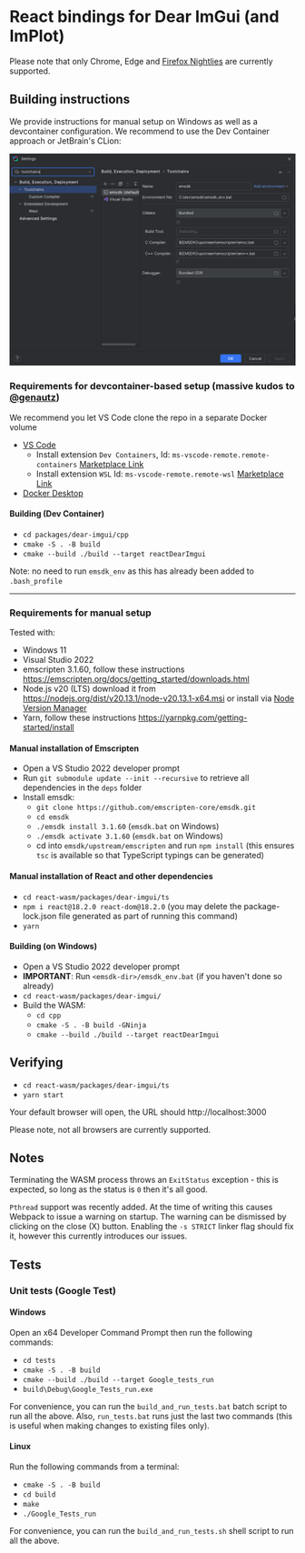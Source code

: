 # React bindings for Dear ImGui (and ImPlot)

Please note that only Chrome, Edge and [Firefox Nightlies](https://www.mozilla.org/en-US/firefox/channel/desktop/) are currently supported.

## Building instructions

We provide instructions for manual setup on Windows as well as a devcontainer configuration. We recommend to use the Dev Container approach or JetBrain's CLion:

![React Dear Imgui Electron demo](/screenshots/dear-imgui/clion-toolchain.png?raw=true)

### Requirements for devcontainer-based setup (massive kudos to [@genautz](https://github.com/genautz))

We recommend you let VS Code clone the repo in a separate Docker volume

- [VS Code](https://code.visualstudio.com/)
    -  Install extension `Dev Containers`, Id: `ms-vscode-remote.remote-containers` [Marketplace Link](https://marketplace.visualstudio.com/items?itemName=ms-vscode-remote.remote-containers)
    -  Install extension `WSL` Id: `ms-vscode-remote.remote-wsl` [Marketplace Link](https://marketplace.visualstudio.com/items?itemName=ms-vscode-remote.remote-wsl)
- [Docker Desktop](https://www.docker.com/products/docker-desktop/)

#### Building (Dev Container)

-   `cd packages/dear-imgui/cpp`
-   `cmake -S . -B build`
-   `cmake --build ./build --target reactDearImgui`

Note: no need to run `emsdk_env` as this has already been added to `.bash_profile`

----

### Requirements for manual setup

Tested with:

-   Windows 11
-   Visual Studio 2022
-   emscripten 3.1.60, follow these instructions https://emscripten.org/docs/getting_started/downloads.html
-   Node.js v20 (LTS) download it from https://nodejs.org/dist/v20.13.1/node-v20.13.1-x64.msi or install via [Node Version Manager](https://github.com/coreybutler/nvm-windows)
-   Yarn, follow these instructions https://yarnpkg.com/getting-started/install

#### Manual installation of Emscripten

-   Open a VS Studio 2022 developer prompt
-   Run `git submodule update --init --recursive` to retrieve all dependencies in the `deps` folder
-   Install emsdk:
    -   `git clone https://github.com/emscripten-core/emsdk.git`
    -   `cd emsdk`
    -   `./emsdk install 3.1.60` (`emsdk.bat` on Windows)
    -   `./emsdk activate 3.1.60` (`emsdk.bat` on Windows)
    -   cd into `emsdk/upstream/emscripten` and run `npm install` (this ensures `tsc` is available so that TypeScript typings can be generated)

#### Manual installation of React and other dependencies

-   `cd react-wasm/packages/dear-imgui/ts`
-   `npm i react@18.2.0 react-dom@18.2.0` (you may delete the package-lock.json file generated as part of running this command)
-   `yarn`

#### Building (on Windows)

-   Open a VS Studio 2022 developer prompt
-   **IMPORTANT**: Run `<emsdk-dir>/emsdk_env.bat` (if you haven't done so already)
-   `cd react-wasm/packages/dear-imgui/`
-   Build the WASM:
    -   `cd cpp`
    -   `cmake -S . -B build -GNinja`
    -   `cmake --build ./build --target reactDearImgui`

## Verifying

-   `cd react-wasm/packages/dear-imgui/ts`
-   `yarn start`

Your default browser will open, the URL should http://localhost:3000

Please note, not all browsers are currently supported.

## Notes

Terminating the WASM process throws an `ExitStatus` exception - this is expected, so long as the status is `0` then it's all good.

`Pthread` support was recently added. At the time of writing this causes Webpack to issue a warning on startup. The warning can be dismissed by clicking on the close (X) button. Enabling the `-s STRICT` linker flag should fix it, however this currently introduces our issues.

## Tests

### Unit tests (Google Test)

#### Windows

Open an x64 Developer Command Prompt then run the following commands:

- `cd tests`
- `cmake -S . -B build`
- `cmake --build ./build --target Google_tests_run`
- `build\Debug\Google_Tests_run.exe`

For convenience, you can run the `build_and_run_tests.bat` batch script to run all the above.
Also, `run_tests.bat` runs just the last two commands (this is useful when making changes to existing files only).

#### Linux

Run the following commands from a terminal:

- `cmake -S . -B build`
- `cd build`
- `make`
- `./Google_Tests_run`

For convenience, you can run the `build_and_run_tests.sh` shell script to run all the above.

